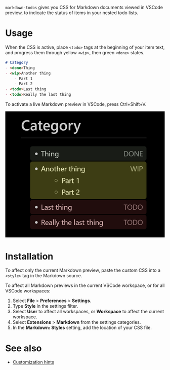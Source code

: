 `markdown-todos` gives you CSS for Markdown documents viewed in VSCode preview, to indicate the status of items in your nested todo lists.

# Usage

When the CSS is active, place `<todo>` tags at the beginning of your item text, and progress them through yellow `<wip>`, then green `<done>` states.

```Markdown
# Category
- <done>Thing
- <wip>Another thing
	- Part 1
	- Part 2
- <todo>Last thing
- <todo>Really the last thing
```

To activate a live Markdown preview in VSCode, press Ctrl+Shift+V.

![A nested todo list, where each item has a background styled to match the state of the item. All done items are dark green, all work-in-progress items are yellow, and all todo items are dark red. Each item also contains extra text from the CSS, with the word "DONE", "WIP", or "TODO", which might be read by a screen reader.](docs/assets/simple-todo.png)

# Installation

To affect only the current Markdown preview, paste the custom CSS into a `<style>` tag in the Markdown source.

To affect all Markdown previews in the current VSCode workspace, or for all VSCode workspaces:
1. Select **File** > **Preferences** > **Settings**.
2. Type **Style** in the settings filter.
3. Select **User** to affect all workspaces, or **Workspace** to affect the current workspace.
4. Select **Extensions** > **Markdown** from the settings categories.
5. In the **Markdown: Styles** setting, add the location of your CSS file.

# See also

* [Customization hints](docs/customization-hints.md)
